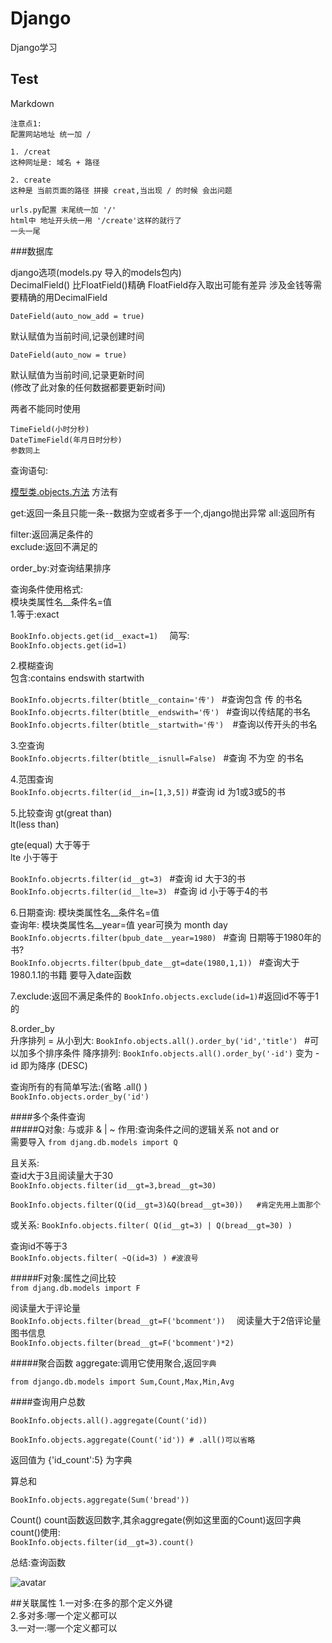 # Django
Django学习

## Test  
Markdown  

    注意点1:  
    配置网站地址 统一加 /  
    
    1. /creat
    这种网址是: 域名 + 路径
    
    2. create
    这种是 当前页面的路径 拼接 creat,当出现 / 的时候 会出问题
    
    urls.py配置 末尾统一加 '/' 
    html中 地址开头统一用 '/create'这样的就行了
    一头一尾
    

###数据库

django选项(models.py 导入的models包内)  
    DecimalField() 比FloatField()精确 FloatField存入取出可能有差异
    涉及金钱等需要精确的用DecimalField
    
    DateField(auto_now_add = true)
默认赋值为当前时间,记录创建时间   

    DateField(auto_now = true)
默认赋值为当前时间,记录更新时间  
(修改了此对象的任何数据都要更新时间)    
    
两者不能同时使用  
    
    TimeField(小时分秒) 
    DateTimeField(年月日时分秒)   
    参数同上
    
查询语句:

[模型类.objects.方法](https://blog.csdn.net/chen1042246612/article/details/84071006)
方法有

get:返回一条且只能一条--数据为空或者多于一个,django抛出异常
all:返回所有  

filter:返回满足条件的  
exclude:返回不满足的  

order_by:对查询结果排序  

查询条件使用格式:  
模块类属性名__条件名=值  
1.等于:exact

```BookInfo.objects.get(id__exact=1)  ```
简写:  
```BookInfo.objects.get(id=1)```

2.模糊查询  
包含:contains endswith startwith

```BookInfo.objecrts.filter(btitle__contain='传') ``` #查询包含 传 的书名
```BookInfo.objecrts.filter(btitle__endswith='传') ``` #查询以传结尾的书名
```BookInfo.objecrts.filter(btitle__startwith='传')  ```#查询以传开头的书名

3.空查询  
```BookInfo.objecrts.filter(btitle__isnull=False) ``` #查询 不为空 的书名

4.范围查询  
```BookInfo.objecrts.filter(id__in=[1,3,5])```  #查询 id 为1或3或5的书

5.比较查询
gt(great than)  
lt(less than)  

gte(equal) 大于等于  
lte        小于等于  

```BookInfo.objecrts.filter(id__gt=3) ``` #查询 id 大于3的书  
```BookInfo.objecrts.filter(id__lte=3) ``` #查询 id 小于等于4的书  

6.日期查询:  模块类属性名__条件名=值  
查询年: 模块类属性名__year=值 year可换为 month day
```BookInfo.objecrts.filter(bpub_date__year=1980) ``` #查询 日期等于1980年的书?  
```BookInfo.objecrts.filter(bpub_date__gt=date(1980,1,1)) ``` #查询大于1980.1.1的书籍 要导入date函数  

7.exclude:返回不满足条件的
```BookInfo.objects.exclude(id=1)```#返回id不等于1的

8.order_by  
升序排列 = 从小到大: ```BookInfo.objects.all().order_by('id','title') ```
#可以加多个排序条件
降序排列:           ```BookInfo.objects.all().order_by('-id')```
变为 -id 即为降序 (DESC)

查询所有的有简单写法:(省略 .all() )   
```BookInfo.objects.order_by('id')   ```


####多个条件查询  
#####Q对象: 与或非 & | ~
作用:查询条件之间的逻辑关系  not and or  
需要导入 
```from djang.db.models import Q  ```
 
且关系:   
查id大于3且阅读量大于30   
```BookInfo.objects.filter(id__gt=3,bread__gt=30)  ```
 
```BookInfo.objects.filter(Q(id__gt=3)&Q(bread__gt=30))   #肯定先用上面那个```

或关系: 
```BookInfo.objects.filter( Q(id__gt=3) | Q(bread__gt=30) )```

查询id不等于3  
```BookInfo.objects.filter( ~Q(id=3) ) #波浪号 ``` 



#####F对象:属性之间比较  
```from djang.db.models import F ``` 

阅读量大于评论量  
```BookInfo.objects.filter(bread__gt=F('bcomment'))  ```
阅读量大于2倍评论量图书信息  
```BookInfo.objects.filter(bread__gt=F('bcomment')*2)  ```

#####聚合函数
aggregate:调用它使用聚合,返回`字典`

```from django.db.models import Sum,Count,Max,Min,Avg```

####查询用户总数


```BookInfo.objects.all().aggregate(Count('id)) ```
```
BookInfo.objects.aggregate(Count('id')) # .all()可以省略  
```

返回值为 {'id_count':5}  为字典
   
算总和
```
BookInfo.objects.aggregate(Sum('bread'))
```
Count() count函数返回数字,其余aggregate(例如这里面的Count)返回字典   
count()使用:  
```BookInfo.objects.filter(id__gt=3).count()```



总结:查询函数

![avatar](templates/mdpic/sql.png)

##关联属性
1.一对多:在多的那个定义外键  
2.多对多:哪一个定义都可以  
3.一对一:哪一个定义都可以  











  











 



    
        
        
    
    
      
